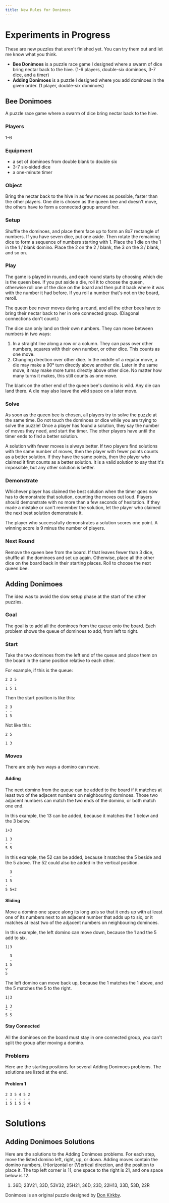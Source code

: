 ```yaml
---
title: New Rules for Donimoes
---
```

# Experiments in Progress
These are new puzzles that aren't finished yet. You can try them out and let me
know what you think.

* **Bee Donimoes** is a puzzle race game I designed where a swarm of dice bring
  nectar back to the hive. (1-6 players, double-six dominoes, 3-7 dice, and a
  timer)
* **Adding Donimoes** is a puzzle I designed where you add dominoes in the given
    order. (1 player, double-six dominoes)

## Bee Donimoes
A puzzle race game where a swarm of dice bring nectar back to the hive.

### Players
1-6

### Equipment
* a set of dominoes from double blank to double six
* 3-7 six-sided dice
* a one-minute timer

### Object
Bring the nectar back to the hive in as few moves as possible, faster than the
other players. One die is chosen as the queen bee and doesn't move, the others
have to form a connected group around her.

### Setup
Shuffle the dominoes, and place them face up to form an 8x7 rectangle of
numbers. If you have seven dice, put one aside. Then rotate the remaining dice
to form a sequence of numbers starting with 1. Place the 1 die on the
1 in the 1 / blank domino. Place the 2 on the 2 / blank, the 3 on the 3 / blank,
and so on.

### Play
The game is played in rounds, and each round starts by choosing which die is the
queen bee. If you put aside a die, roll it to choose the queen, otherwise roll
one of the dice on the board and then put it back where it was with the number
it had before. If you roll a number that's not on the board, reroll.

The queen bee never moves during a round, and all the other bees have to bring
their nectar back to her in one connected group. (Diagonal connections don't
count.)

The dice can only land on their own numbers. They can move between numbers in
two ways:
1. In a straight line along a row or a column. They can pass over other numbers,
    squares with their own number, or other dice. This counts as one move.
2. Changing direction over other dice. In the middle of a regular move, a die
    may make a 90° turn directly above another die. Later in the same move, it
    may make more turns directly above other dice. No matter how many turns it
    makes, this still counts as one move.

The blank on the other end of the queen bee's domino is wild. Any die can land
there. A die may also leave the wild space on a later move.

### Solve
As soon as the queen bee is chosen, all players try to solve the puzzle at the
same time. Do not touch the dominoes or dice while you are trying to solve the
puzzle! Once a player has found a solution, they say the number of moves they
need, and start the timer. The other players have until the timer ends to find
a better solution.

A solution with fewer moves is always better. If two players find solutions with
the same number of moves, then the player with fewer points counts as a better
solution. If they have the same points, then the player who claimed it first
counts as a better solution. It is a valid solution to say that it's impossible,
but any other solution is better.

### Demonstrate
Whichever player has claimed the best solution when the timer goes now has to
demonstrate that solution, counting the moves out loud. Players should
demonstrate with no more than a few seconds of hesitation. If they made a
mistake or can't remember the solution, let the player who claimed the next best
solution demonstrate it.

The player who successfully demonstrates a solution scores one point. A winning
score is 9 minus the number of players.

### Next Round
Remove the queen bee from the board. If that leaves fewer than 3 dice, shuffle
all the dominoes and set up again. Otherwise, place all the other dice on the
board back in their starting places. Roll to choose the next queen bee.

## Adding Donimoes
The idea was to avoid the slow setup phase at the start of the other puzzles.

### Goal
The goal is to add all the dominoes from the queue onto the board. Each problem
shows the queue of dominoes to add, from left to right.

### Start
Take the two dominoes from the left end of the queue and place them on the board
in the same position relative to each other.

For example, if this is the queue:

    2 3 5
    - - -
    1 5 1

Then the start position is like this:

    2 3
    - -
    1 5

Not like this:

    2 5
    - -
    1 3

### Moves
There are only two ways a domino can move.

#### Adding
The next domino from the queue can be added to the board if it matches at least
two of the adjacent numbers on neighbouring dominoes. Those two adjacent
numbers can match the two ends of the domino, or both match one end.

In this example, the 13 can be added, because it matches the 1 below and the 3
below.

    1+3
    
    1 3
    - -
    5 5

In this example, the 52 can be added, because it matches the 5 beside and the 5
above. The 52 could also be added in the vertical position.

      3
      -
    1 5
    -
    5 5+2

#### Sliding
Move a domino one space along its long axis so that it ends up with at least
one of its numbers next to an adjacent number that adds up to six, or it
matches at least two of the adjacent numbers on neighbouring dominoes.

In this example, the left domino can move down, because the 1 and the 5 add to
six.

    1|3
    
      3
      -
    1 5
    v
    5

The left domino can move back up, because the 1 matches the 1 above, and the 5
matches the 5 to the right.

    1|3
    
    1 3
    ^ -
    5 5

#### Stay Connected
All the dominoes on the board must stay in one connected group, you can't split the group
after moving a domino.

### Problems
Here are the starting positions for several Adding Donimoes problems. The
solutions are listed at the end.

#### Problem 1
    2 3 5 4 5 2
    - - - - - -
    1 5 1 5 5 4

# Solutions
## Adding Donimoes Solutions
Here are the solutions to the Adding Donimoes problems. For each step, move the
listed domino left, right, up, or down. Adding moves contain the domino
numbers, (H)orizontal or (V)ertical direction, and the position to place it.
The top left corner is 11, one space to the right is 21, and one space below is 12.

1. 36D, 23V21, 33D, 53V32, 25H21, 36D, 23D, 22H13, 33D, 53D, 22R

Donimoes is an original puzzle designed by [Don Kirkby][don].

[don]: https://donkirkby.github.com/
